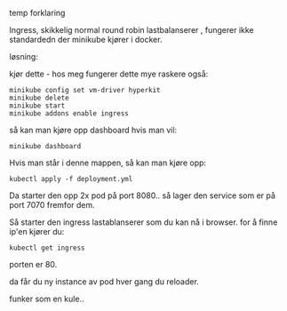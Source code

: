 temp forklaring


Ingress, skikkelig normal round robin lastbalanserer , fungerer ikke standardedn
der minikube kjører i docker.

løsning:

kjør dette - hos meg fungerer dette mye raskere også:

    minikube config set vm-driver hyperkit
    minikube delete
    minikube start
    minikube addons enable ingress

så kan man kjøre opp dashboard hvis man vil:

    minikube dashboard


Hvis man står i denne mappen, så kan man kjøre opp:

    kubectl apply -f deployment.yml


Da starter den opp 2x pod på port 8080.. så lager den service som er på port 7070 fremfor dem.

Så starter den ingress lastablanserer som du kan nå i browser.
for å finne ip'en kjører du:

    kubectl get ingress

porten er 80.


da får du ny instance av pod hver gang du reloader.

funker som en kule..

